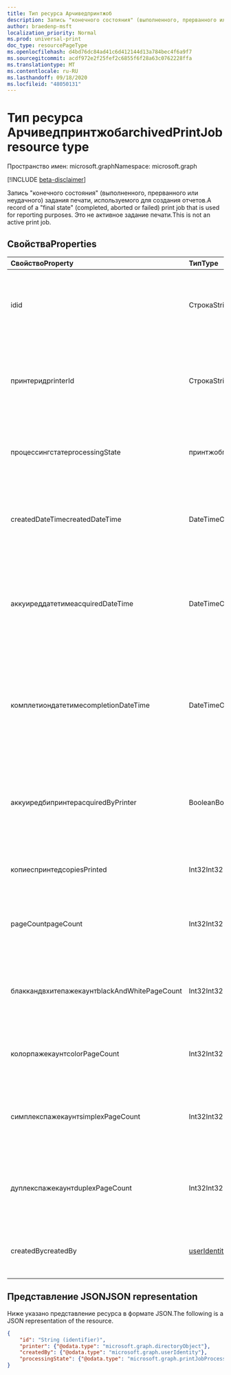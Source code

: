 ```yaml
---
title: Тип ресурса Арчиведпринтжоб
description: Запись "конечного состояния" (выполненного, прерванного или неудачного) задания печати, используемого для создания отчетов. Это не активное задание печати.
author: braedenp-msft
localization_priority: Normal
ms.prod: universal-print
doc_type: resourcePageType
ms.openlocfilehash: d4bd76dc84ad41c6d412144d13a784bec4f6a9f7
ms.sourcegitcommit: acdf972e2f25fef2c6855f6f28a63c0762228ffa
ms.translationtype: MT
ms.contentlocale: ru-RU
ms.lasthandoff: 09/18/2020
ms.locfileid: "48050131"
---
```

# <a name="archivedprintjob-resource-type"></a><span data-ttu-id="e3a76-104">Тип ресурса Арчиведпринтжоб</span><span class="sxs-lookup"><span data-stu-id="e3a76-104">archivedPrintJob resource type</span></span>

<span data-ttu-id="e3a76-105">Пространство имен: microsoft.graph</span><span class="sxs-lookup"><span data-stu-id="e3a76-105">Namespace: microsoft.graph</span></span>

[!INCLUDE [beta-disclaimer](../../includes/beta-disclaimer.md)]

<span data-ttu-id="e3a76-106">Запись "конечного состояния" (выполненного, прерванного или неудачного) задания печати, используемого для создания отчетов.</span><span class="sxs-lookup"><span data-stu-id="e3a76-106">A record of a "final state" (completed, aborted or failed) print job that is used for reporting purposes.</span></span> <span data-ttu-id="e3a76-107">Это не активное задание печати.</span><span class="sxs-lookup"><span data-stu-id="e3a76-107">This is not an active print job.</span></span>

## <a name="properties"></a><span data-ttu-id="e3a76-108">Свойства</span><span class="sxs-lookup"><span data-stu-id="e3a76-108">Properties</span></span>
| <span data-ttu-id="e3a76-109">Свойство</span><span class="sxs-lookup"><span data-stu-id="e3a76-109">Property</span></span>     | <span data-ttu-id="e3a76-110">Тип</span><span class="sxs-lookup"><span data-stu-id="e3a76-110">Type</span></span>        | <span data-ttu-id="e3a76-111">Описание</span><span class="sxs-lookup"><span data-stu-id="e3a76-111">Description</span></span> |
|:-------------|:------------|:------------|
|<span data-ttu-id="e3a76-112">id</span><span class="sxs-lookup"><span data-stu-id="e3a76-112">id</span></span>|<span data-ttu-id="e3a76-113">Строка</span><span class="sxs-lookup"><span data-stu-id="e3a76-113">String</span></span>|<span data-ttu-id="e3a76-114">Глобальный уникальный идентификатор (GUID) задания печати.</span><span class="sxs-lookup"><span data-stu-id="e3a76-114">The archived print job's GUID.</span></span> <span data-ttu-id="e3a76-115">Только для чтения.</span><span class="sxs-lookup"><span data-stu-id="e3a76-115">Read-only.</span></span>|
|<span data-ttu-id="e3a76-116">принтерид</span><span class="sxs-lookup"><span data-stu-id="e3a76-116">printerId</span></span>|<span data-ttu-id="e3a76-117">Строка</span><span class="sxs-lookup"><span data-stu-id="e3a76-117">String</span></span>|<span data-ttu-id="e3a76-118">ИДЕНТИФИКАТОР принтера, для которого было задано задание в очереди.</span><span class="sxs-lookup"><span data-stu-id="e3a76-118">The printer ID that the job was queued for.</span></span> <span data-ttu-id="e3a76-119">Только для чтения.</span><span class="sxs-lookup"><span data-stu-id="e3a76-119">Read-only.</span></span>|
|<span data-ttu-id="e3a76-120">процессингстате</span><span class="sxs-lookup"><span data-stu-id="e3a76-120">processingState</span></span>|<span data-ttu-id="e3a76-121">принтжобпроцессингстате</span><span class="sxs-lookup"><span data-stu-id="e3a76-121">printJobProcessingState</span></span>|<span data-ttu-id="e3a76-122">Последнее состояние обработки задания печати.</span><span class="sxs-lookup"><span data-stu-id="e3a76-122">The print job's final processing state.</span></span> <span data-ttu-id="e3a76-123">Только для чтения.</span><span class="sxs-lookup"><span data-stu-id="e3a76-123">Read-only.</span></span>|
|<span data-ttu-id="e3a76-124">createdDateTime</span><span class="sxs-lookup"><span data-stu-id="e3a76-124">createdDateTime</span></span>|<span data-ttu-id="e3a76-125">DateTimeOffset</span><span class="sxs-lookup"><span data-stu-id="e3a76-125">DateTimeOffset</span></span>|<span data-ttu-id="e3a76-126">Значение dateTimeOffset при создании задания.</span><span class="sxs-lookup"><span data-stu-id="e3a76-126">The dateTimeOffset when the job was created.</span></span> <span data-ttu-id="e3a76-127">Только для чтения.</span><span class="sxs-lookup"><span data-stu-id="e3a76-127">Read-only.</span></span>|
|<span data-ttu-id="e3a76-128">аккуиреддатетиме</span><span class="sxs-lookup"><span data-stu-id="e3a76-128">acquiredDateTime</span></span>|<span data-ttu-id="e3a76-129">DateTimeOffset</span><span class="sxs-lookup"><span data-stu-id="e3a76-129">DateTimeOffset</span></span>|<span data-ttu-id="e3a76-130">Значение dateTimeOffset, когда задание было получено принтером (при его наличии).</span><span class="sxs-lookup"><span data-stu-id="e3a76-130">The dateTimeOffset when the job was acquired by the printer, if any.</span></span> <span data-ttu-id="e3a76-131">Только для чтения.</span><span class="sxs-lookup"><span data-stu-id="e3a76-131">Read-only.</span></span>|
|<span data-ttu-id="e3a76-132">комплетиондатетиме</span><span class="sxs-lookup"><span data-stu-id="e3a76-132">completionDateTime</span></span>|<span data-ttu-id="e3a76-133">DateTimeOffset</span><span class="sxs-lookup"><span data-stu-id="e3a76-133">DateTimeOffset</span></span>|<span data-ttu-id="e3a76-134">Значение dateTimeOffset, когда задание было завершено, отменено или прервано.</span><span class="sxs-lookup"><span data-stu-id="e3a76-134">The dateTimeOffset when the job was completed, canceled or aborted.</span></span> <span data-ttu-id="e3a76-135">Только для чтения.</span><span class="sxs-lookup"><span data-stu-id="e3a76-135">Read-only.</span></span>|
|<span data-ttu-id="e3a76-136">аккуиредбипринтер</span><span class="sxs-lookup"><span data-stu-id="e3a76-136">acquiredByPrinter</span></span>|<span data-ttu-id="e3a76-137">Boolean</span><span class="sxs-lookup"><span data-stu-id="e3a76-137">Boolean</span></span>|<span data-ttu-id="e3a76-138">Значение true, если задание было приобретено принтером; в противном случае — false.</span><span class="sxs-lookup"><span data-stu-id="e3a76-138">True if the job was acquired by a printer; false otherwise.</span></span> <span data-ttu-id="e3a76-139">Только для чтения.</span><span class="sxs-lookup"><span data-stu-id="e3a76-139">Read-only.</span></span>|
|<span data-ttu-id="e3a76-140">копиеспринтед</span><span class="sxs-lookup"><span data-stu-id="e3a76-140">copiesPrinted</span></span>|<span data-ttu-id="e3a76-141">Int32</span><span class="sxs-lookup"><span data-stu-id="e3a76-141">Int32</span></span>|<span data-ttu-id="e3a76-142">Число напечатанных копий.</span><span class="sxs-lookup"><span data-stu-id="e3a76-142">The number of copies that were printed.</span></span> <span data-ttu-id="e3a76-143">Только для чтения.</span><span class="sxs-lookup"><span data-stu-id="e3a76-143">Read-only.</span></span>|
|<span data-ttu-id="e3a76-144">pageCount</span><span class="sxs-lookup"><span data-stu-id="e3a76-144">pageCount</span></span>|<span data-ttu-id="e3a76-145">Int32</span><span class="sxs-lookup"><span data-stu-id="e3a76-145">Int32</span></span>|<span data-ttu-id="e3a76-146">Общее количество напечатанных страниц.</span><span class="sxs-lookup"><span data-stu-id="e3a76-146">The total number of pages that were printed.</span></span> <span data-ttu-id="e3a76-147">Только для чтения.</span><span class="sxs-lookup"><span data-stu-id="e3a76-147">Read-only.</span></span>|
|<span data-ttu-id="e3a76-148">блаккандвхитепажекаунт</span><span class="sxs-lookup"><span data-stu-id="e3a76-148">blackAndWhitePageCount</span></span>|<span data-ttu-id="e3a76-149">Int32</span><span class="sxs-lookup"><span data-stu-id="e3a76-149">Int32</span></span>|<span data-ttu-id="e3a76-150">Количество напечатанных черно-белых страниц.</span><span class="sxs-lookup"><span data-stu-id="e3a76-150">The number of black and white pages that were printed.</span></span> <span data-ttu-id="e3a76-151">Только для чтения.</span><span class="sxs-lookup"><span data-stu-id="e3a76-151">Read-only.</span></span>|
|<span data-ttu-id="e3a76-152">колорпажекаунт</span><span class="sxs-lookup"><span data-stu-id="e3a76-152">colorPageCount</span></span>|<span data-ttu-id="e3a76-153">Int32</span><span class="sxs-lookup"><span data-stu-id="e3a76-153">Int32</span></span>|<span data-ttu-id="e3a76-154">Число напечатанных страниц цветов.</span><span class="sxs-lookup"><span data-stu-id="e3a76-154">The number of color pages that were printed.</span></span> <span data-ttu-id="e3a76-155">Только для чтения.</span><span class="sxs-lookup"><span data-stu-id="e3a76-155">Read-only.</span></span>|
|<span data-ttu-id="e3a76-156">симплекспажекаунт</span><span class="sxs-lookup"><span data-stu-id="e3a76-156">simplexPageCount</span></span>|<span data-ttu-id="e3a76-157">Int32</span><span class="sxs-lookup"><span data-stu-id="e3a76-157">Int32</span></span>|<span data-ttu-id="e3a76-158">Число напечатанных страниц симплекс (односторонняя).</span><span class="sxs-lookup"><span data-stu-id="e3a76-158">The number of simplex (single-sided) pages that were printed.</span></span> <span data-ttu-id="e3a76-159">Только для чтения.</span><span class="sxs-lookup"><span data-stu-id="e3a76-159">Read-only.</span></span>|
|<span data-ttu-id="e3a76-160">дуплекспажекаунт</span><span class="sxs-lookup"><span data-stu-id="e3a76-160">duplexPageCount</span></span>|<span data-ttu-id="e3a76-161">Int32</span><span class="sxs-lookup"><span data-stu-id="e3a76-161">Int32</span></span>|<span data-ttu-id="e3a76-162">Число отпечатанных дуплексных страниц (двусторонних).</span><span class="sxs-lookup"><span data-stu-id="e3a76-162">The number of duplex (double-sided) pages that were printed.</span></span> <span data-ttu-id="e3a76-163">Только для чтения.</span><span class="sxs-lookup"><span data-stu-id="e3a76-163">Read-only.</span></span>|
|<span data-ttu-id="e3a76-164">createdBy</span><span class="sxs-lookup"><span data-stu-id="e3a76-164">createdBy</span></span>|[<span data-ttu-id="e3a76-165">userIdentity</span><span class="sxs-lookup"><span data-stu-id="e3a76-165">userIdentity</span></span>](useridentity.md)|<span data-ttu-id="e3a76-166">Пользователь, создавший задание печати.</span><span class="sxs-lookup"><span data-stu-id="e3a76-166">The user who created the print job.</span></span> <span data-ttu-id="e3a76-167">Только для чтения.</span><span class="sxs-lookup"><span data-stu-id="e3a76-167">Read-only.</span></span>|

## <a name="json-representation"></a><span data-ttu-id="e3a76-168">Представление JSON</span><span class="sxs-lookup"><span data-stu-id="e3a76-168">JSON representation</span></span>

<span data-ttu-id="e3a76-169">Ниже указано представление ресурса в формате JSON.</span><span class="sxs-lookup"><span data-stu-id="e3a76-169">The following is a JSON representation of the resource.</span></span>

<!-- {
  "blockType": "resource",
  "optionalProperties": [

  ],
  "@odata.type": "microsoft.graph.archivedPrintJob"
}-->

```json
{
    "id": "String (identifier)",
    "printer": {"@odata.type": "microsoft.graph.directoryObject"},
    "createdBy": {"@odata.type": "microsoft.graph.userIdentity"},
    "processingState": {"@odata.type": "microsoft.graph.printJobProcessingState"}
}
```

<!-- uuid: 8fcb5dbc-d5aa-4681-8e31-b001d5168d79
2015-10-25 14:57:30 UTC -->
<!-- {
  "type": "#page.annotation",
  "description": "archivedPrintJob resource",
  "keywords": "",
  "section": "documentation",
  "tocPath": ""
}-->

